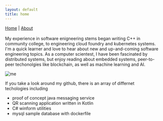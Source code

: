```yaml
---
layout: default
title: home
---
```

<a href="index">Home</a> | <a href="about">About</a><br/><br/>
My experience in software enigneering stems began writing C++ in community college, to engineering cloud foundry and kubernetes systems.
I'm a quick learner and love to hear about new and up-and-coming software engineering topics.
As a computer scientest, I have been fascinated by distributed systems, but enjoy reading about embedded systems, peer-to-peer techonolgies like blockchain,
as well as machine learning and AI.


![me](https://avatars.githubusercontent.com/u/16180935?v=4)


If you take a look around my github, there is an array of differnet techologies including 
*  proof of concept java messaging service
*  QR scanning application written in Kotlin
*  C# winform utilities
*  mysql sample database with dockerfile

